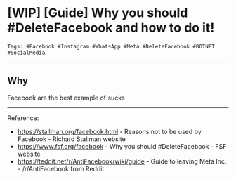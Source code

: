 # [WIP] [Guide] Why you should #DeleteFacebook and how to do it!  

```
Tags: #Facebook #Instagram #WhatsApp #Meta #DeleteFacebook #BOTNET #SocialMedia  
```
---

## Why

Facebook are the best example of sucks

---

Reference:

* <https://stallman.org/facebook.html> - Reasons not to be used by Facebook - Richard Stallman website  
* <https://www.fsf.org/facebook> - Why you should #DeleteFacebook - FSF website  
* <https://teddit.net/r/AntiFacebook/wiki/guide> - Guide to leaving Meta Inc. - /r/AntiFacebook from Reddit.  
